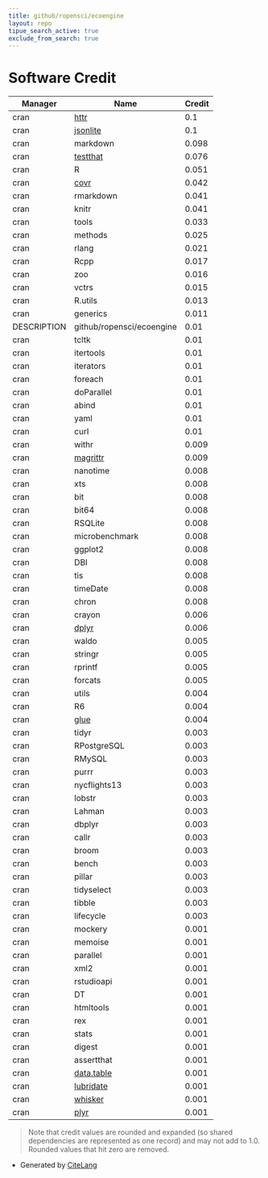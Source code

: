 ```yaml
---
title: github/ropensci/ecoengine
layout: repo
tipue_search_active: true
exclude_from_search: true
---
```

# Software Credit

|Manager|Name|Credit|
|-------|----|------|
|cran|[httr](https://httr.r-lib.org/)|0.1|
|cran|[jsonlite](https://arxiv.org/abs/1403.2805 (paper))|0.1|
|cran|markdown|0.098|
|cran|[testthat](https://testthat.r-lib.org)|0.076|
|cran|R|0.051|
|cran|[covr](https://covr.r-lib.org)|0.042|
|cran|rmarkdown|0.041|
|cran|knitr|0.041|
|cran|tools|0.033|
|cran|methods|0.025|
|cran|rlang|0.021|
|cran|Rcpp|0.017|
|cran|zoo|0.016|
|cran|vctrs|0.015|
|cran|R.utils|0.013|
|cran|generics|0.011|
|DESCRIPTION|github/ropensci/ecoengine|0.01|
|cran|tcltk|0.01|
|cran|itertools|0.01|
|cran|iterators|0.01|
|cran|foreach|0.01|
|cran|doParallel|0.01|
|cran|abind|0.01|
|cran|yaml|0.01|
|cran|curl|0.01|
|cran|withr|0.009|
|cran|[magrittr](https://magrittr.tidyverse.org)|0.009|
|cran|nanotime|0.008|
|cran|xts|0.008|
|cran|bit|0.008|
|cran|bit64|0.008|
|cran|RSQLite|0.008|
|cran|microbenchmark|0.008|
|cran|ggplot2|0.008|
|cran|DBI|0.008|
|cran|tis|0.008|
|cran|timeDate|0.008|
|cran|chron|0.008|
|cran|crayon|0.006|
|cran|[dplyr](https://dplyr.tidyverse.org)|0.006|
|cran|waldo|0.005|
|cran|stringr|0.005|
|cran|rprintf|0.005|
|cran|forcats|0.005|
|cran|utils|0.004|
|cran|R6|0.004|
|cran|[glue](https://github.com/tidyverse/glue)|0.004|
|cran|tidyr|0.003|
|cran|RPostgreSQL|0.003|
|cran|RMySQL|0.003|
|cran|purrr|0.003|
|cran|nycflights13|0.003|
|cran|lobstr|0.003|
|cran|Lahman|0.003|
|cran|dbplyr|0.003|
|cran|callr|0.003|
|cran|broom|0.003|
|cran|bench|0.003|
|cran|pillar|0.003|
|cran|tidyselect|0.003|
|cran|tibble|0.003|
|cran|lifecycle|0.003|
|cran|mockery|0.001|
|cran|memoise|0.001|
|cran|parallel|0.001|
|cran|xml2|0.001|
|cran|rstudioapi|0.001|
|cran|DT|0.001|
|cran|htmltools|0.001|
|cran|rex|0.001|
|cran|stats|0.001|
|cran|digest|0.001|
|cran|assertthat|0.001|
|cran|[data.table](https://r-datatable.com)|0.001|
|cran|[lubridate](https://lubridate.tidyverse.org)|0.001|
|cran|[whisker](http://github.com/edwindj/whisker)|0.001|
|cran|[plyr](http://had.co.nz/plyr)|0.001|


> Note that credit values are rounded and expanded (so shared dependencies are represented as one record) and may not add to 1.0. Rounded values that hit zero are removed.


- Generated by [CiteLang](https://github.com/vsoch/citelang)
